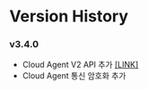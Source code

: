 # **Version History**

### v3.4.0
- Cloud Agent V2 API 추가 [[LINK]](/open_api_list/#rest-api-method)
- Cloud Agent 통신 암호화 추가


